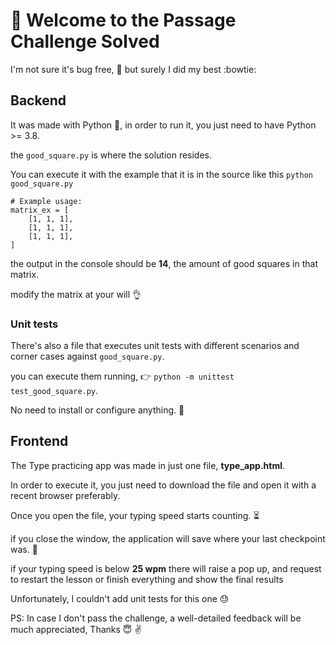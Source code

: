 # 👋  Welcome to the Passage Challenge Solved 

I'm not sure it's bug free, :ant: but surely I did my best :bowtie: 


## Backend

It was made with Python :snake:, in order to run it, you just need to have Python >= 3.8.

the `good_square.py` is where the solution resides. 

You can execute it with the example that it is in the source like this
`python good_square.py`

```
# Example usage:
matrix_ex = [
    [1, 1, 1],
    [1, 1, 1],
    [1, 1, 1],
]
``` 
the output in the console should be **14**, the amount of good squares in that matrix.

modify the matrix at your will 👌




### Unit tests

There's also a file that executes unit tests with different scenarios and corner cases against `good_square.py`.

you can execute them running, :point_right: `python -m unittest test_good_square.py`. 

No need to install or configure anything. 🧰


## Frontend

The Type practicing app was made in just one file, **type_app.html**.


In order to execute it, you just need to download the file and open it with a recent browser preferably.


Once you open the file, your typing speed starts counting. ⏳

if you close the window, the application will save where your last checkpoint was. :floppy_disk:


if your typing speed is below **25 wpm** there will raise a pop up, and request to restart the lesson or finish everything and show the final results


Unfortunately, I couldn't add unit tests for this one :sweat: 



PS: In case I don't pass the challenge, a well-detailed feedback will be much appreciated, Thanks :innocent: :v:


